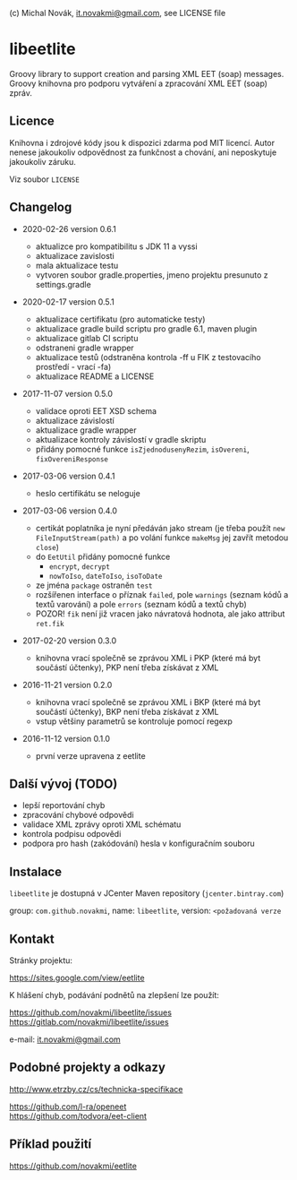 (c) Michal Novák, it.novakmi@gmail.com, see LICENSE file

# libeetlite
 
Groovy library to support creation and parsing  XML EET (soap) messages.
Groovy knihovna pro podporu vytváření a zpracování XML EET (soap) zpráv.

## Licence

Knihovna i zdrojové kódy jsou k dispozici zdarma pod MIT licencí. 
Autor nenese jakoukoliv odpovědnost za funkčnost a chování, ani neposkytuje jakoukoliv záruku.

Viz soubor `LICENSE`

## Changelog

* 2020-02-26 version 0.6.1
  * aktualizce pro kompatibilitu s JDK 11 a vyssi
  * aktualizace zavislosti
  * mala aktualizace testu
  * vytvoren soubor gradle.properties, jmeno projektu presunuto z settings.gradle

* 2020-02-17 version 0.5.1

  * aktualizace certifikatu (pro automaticke testy)
  * aktualizace gradle build scriptu pro gradle 6.1, maven plugin 
  * aktualizace gitlab CI scriptu
  * odstraneni gradle wrapper
  * aktualizace testů (odstraněna kontrola -ff u FIK z testovacího prostředí - vrací -fa)
  * aktualizace README a LICENSE

* 2017-11-07 version 0.5.0
  * validace oproti EET XSD schema
  * aktualizace závislostí
  * aktualizace gradle wrapper
  * aktualizace kontroly závislostí v gradle skriptu
  * přidány pomocné funkce `isZjednodusenyRezim`, `isOvereni`, `fixOvereniResponse`   

* 2017-03-06 version 0.4.1
  * heslo certifikátu se neloguje 
  
* 2017-03-06 version 0.4.0
  * certikát poplatníka je nyní předáván jako stream (je třeba použít `new FileInputStream(path)` a po volání
   funkce `makeMsg` jej zavřít metodou `close`)
  * do `EetUtil` přidány pomocné funkce
    * `encrypt`, `decrypt`
    * `nowToIso`, `dateToIso`, `isoToDate`
  * ze jména `package` ostraněn `test`
  * rozšířenen interface o příznak `failed`,  pole `warnings` (seznam kódů a textů varování) a 
    pole `errors` (seznam kódů a textů chyb)
  * POZOR! `fik` není již vracen jako návratová hodnota, ale jako attribut `ret.fik`   

* 2017-02-20 version 0.3.0
   * knihovna vrací společně se zprávou XML i PKP (které má byt součástí  účtenky), PKP není třeba získávat z XML

* 2016-11-21 version 0.2.0
    * knihovna vrací společně se zprávou XML i BKP (které má byt součástí  účtenky), BKP není třeba získávat z XML
    * vstup většiny parametrů se kontroluje pomocí regexp   

* 2016-11-12 version 0.1.0
    * první verze upravena z eetlite
     
## Další vývoj (TODO)     

* lepší reportování chyb
* zpracování chybové odpovědi
* validace XML zprávy oproti XML schématu
* kontrola podpisu odpovědi
* podpora pro hash (zakódování) hesla v konfiguračním souboru

## Instalace

`libeetlite` je dostupná v JCenter Maven repository (`jcenter.bintray.com`)

group: `com.github.novakmi`, name: `libeetlite`, version: `<požadovaná verze`

## Kontakt

Stránky projektu:

https://sites.google.com/view/eetlite

K hlášení chyb, podávání podnětů na zlepšení lze použít:  

https://github.com/novakmi/libeetlite/issues  
https://gitlab.com/novakmi/libeetlite/issues
  
e-mail: it.novakmi@gmail.com

## Podobné projekty a odkazy

http://www.etrzby.cz/cs/technicka-specifikace  

https://github.com/l-ra/openeet    
https://github.com/todvora/eet-client  

## Příklad použití

https://github.com/novakmi/eetlite  
